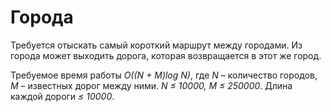 # Города
Требуется отыскать самый короткий маршрут между городами. Из города может 
выходить дорога, которая возвращается в этот же город.

Требуемое время работы *O((N + M)log N)*, где *N* – количество городов, *M* 
– известных дорог между ними.
*N ≤ 10000, M ≤ 250000*.
Длина каждой дороги *≤ 10000*.
